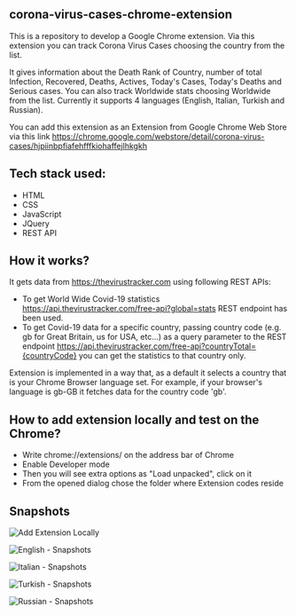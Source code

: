 ## corona-virus-cases-chrome-extension

This is a repository to develop a Google Chrome extension. Via this extension you can track Corona Virus Cases choosing the country from the list.

It gives information about the Death Rank of Country,  number of total Infection, Recovered, Deaths, Actives, Today's Cases, Today's Deaths and Serious cases. You can also track Worldwide stats choosing Worldwide from the list. Currently it supports 4 languages (English, Italian, Turkish and Russian).

You can add this extension as an Extension from Google Chrome Web Store via this link https://chrome.google.com/webstore/detail/corona-virus-cases/hjpiinbpfiafehfffkiohaffejlhkgkh

## Tech stack used:
 - HTML
 - CSS
 - JavaScript
 - JQuery
 - REST API

## How it works?

It gets data from https://thevirustracker.com using following REST APIs:

- To get World Wide Covid-19 statistics https://api.thevirustracker.com/free-api?global=stats REST endpoint has been used.
- To get Covid-19 data for a specific country, passing country code (e.g. gb for Great Britain, us for USA, etc...) as a query parameter to the REST endpoint https://api.thevirustracker.com/free-api?countryTotal={countryCode} you can get the statistics to that country only.

Extension is implemented in a way that, as a default it selects a country that is your Chrome Browser language set. For example, if your browser's language is gb-GB it fetches data for the country code 'gb'.
 
 ## How to add extension locally and test on the Chrome?
 - Write chrome://extensions/ on the address bar of Chrome
 - Enable Developer mode
 - Then you will see extra options as "Load unpacked", click on it
 - From the opened dialog chose the folder where Extension codes reside
 
 ## Snapshots
 
 ![Add Extension Locally](https://user-images.githubusercontent.com/21006341/79047516-f335d800-7c0e-11ea-8251-add240e6631c.jpg)
 
 ![English - Snapshots](https://user-images.githubusercontent.com/21006341/79144580-1bf8d180-7db7-11ea-8798-23da71af46fe.jpg)

 ![Italian - Snapshots](https://user-images.githubusercontent.com/21006341/79144608-2b781a80-7db7-11ea-9650-5b5c853abbfc.jpg)

 ![Turkish - Snapshots](https://user-images.githubusercontent.com/21006341/79144641-37fc7300-7db7-11ea-9d34-49a2a4d2f4e0.jpg)

 ![Russian - Snapshots](https://user-images.githubusercontent.com/21006341/79144672-4480cb80-7db7-11ea-9204-df80967b6992.jpg)
